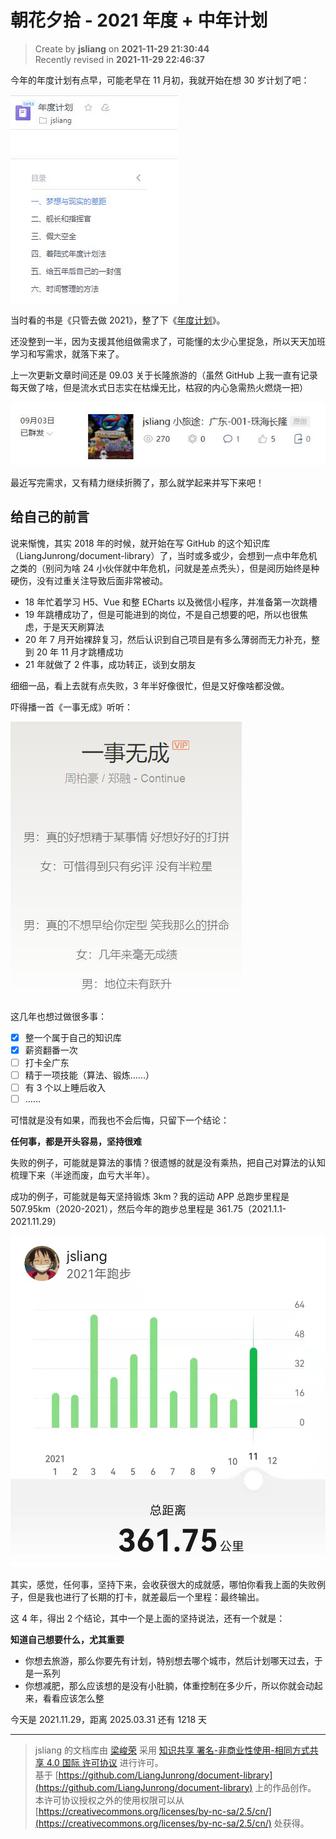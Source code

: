 朝花夕拾 - 2021 年度 + 中年计划
===

> Create by **jsliang** on **2021-11-29 21:30:44**  
> Recently revised in **2021-11-29 22:46:37**

今年的年度计划有点早，可能老早在 11 月初，我就开始在想 30 岁计划了吧：

![图](./img/11-29-1.jpg)

当时看的书是《只管去做 2021》，整了下《[年度计划](https://kdocs.cn/l/clrxxj2q6JfL)》。

还没整到一半，因为支援其他组做需求了，可能懂的太少心里捉急，所以天天加班学习和写需求，就落下来了。

上一次更新文章时间还是 09.03 关于长隆旅游的（虽然 GitHub 上我一直有记录每天做了啥，但是流水式日志实在枯燥无比，枯寂的内心急需热火燃烧一把）

![图](./img/11-29-2.jpg)

最近写完需求，又有精力继续折腾了，那么就学起来并写下来吧！

## 给自己的前言

说来惭愧，其实 2018 年的时候，就开始在写 GitHub 的这个知识库（LiangJunrong/document-library）了，当时或多或少，会想到一点中年危机之类的（别问为啥 24 小伙伴就中年危机，问就是差点秃头），但是阅历始终是种硬伤，没有过重关注导致后面非常被动。

* 18 年忙着学习 H5、Vue 和整 ECharts 以及微信小程序，并准备第一次跳槽
* 19 年跳槽成功了，但是可能进到的岗位，不是自己想要的吧，所以也很焦虑，于是天天刷算法
* 20 年 7 月开始裸辞复习，然后认识到自己项目是有多么薄弱而无力补充，整到 20 年 11 月才跳槽成功
* 21 年就做了 2 件事，成功转正，谈到女朋友

细细一品，看上去就有点失败，3 年半好像很忙，但是又好像啥都没做。

吓得播一首《一事无成》听听：

![图](./img/11-29-3.jpg)

这几年也想过做很多事：

* [x] 整一个属于自己的知识库
* [x] 薪资翻番一次
* [ ] 打卡全广东
* [ ] 精于一项技能（算法、锻炼……）
* [ ] 有 3 个以上睡后收入
* [ ] ……

可惜就是没有如果，而我也不会后悔，只留下一个结论：

**任何事，都是开头容易，坚持很难**

失败的例子，可能就是算法的事情？很遗憾的就是没有乘热，把自己对算法的认知梳理下来（半途而废，血亏大半年）。

成功的例子，可能就是每天坚持锻炼 3km？我的运动 APP 总跑步里程是 507.95km（2020-2021），然后今年的跑步总里程是 361.75（2021.1.1-2021.11.29）

![图](./img/11-29-4.jpg)

其实，感觉，任何事，坚持下来，会收获很大的成就感，哪怕你看我上面的失败例子，但是我也进行了长期的打卡，就差最后一个里程：最终输出。

这 4 年，得出 2 个结论，其中一个是上面的坚持说法，还有一个就是：

**知道自己想要什么，尤其重要**

* 你想去旅游，那么你要先有计划，特别想去哪个城市，然后计划哪天过去，于是一系列
* 你想减肥，那么应该想的是没有小肚腩，体重控制在多少斤，所以你就会动起来，看看应该怎么整

今天是 2021.11.29，距离 2025.03.31 还有 1218 天

---

> jsliang 的文档库由 [梁峻荣](https://github.com/LiangJunrong) 采用 [知识共享 署名-非商业性使用-相同方式共享 4.0 国际 许可协议](http://creativecommons.org/licenses/by-nc-sa/4.0/) 进行许可。<br/>基于 [https://github.com/LiangJunrong/document-library](https://github.com/LiangJunrong/document-library) 上的作品创作。<br/>本许可协议授权之外的使用权限可以从 [https://creativecommons.org/licenses/by-nc-sa/2.5/cn/](https://creativecommons.org/licenses/by-nc-sa/2.5/cn/) 处获得。
